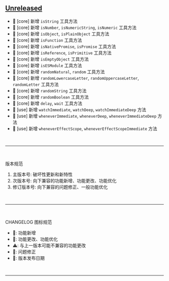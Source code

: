 ## [Unreleased]
  - 🌟 [core] 新增 `isString` 工具方法
  - 🌟 [core] 新增 `isNumber`, `isNumericString`, `isNumeric` 工具方法
  - 🌟 [core] 新增 `isObject`, `isPlainObject` 工具方法
  - 🌟 [core] 新增 `isFunction` 工具方法
  - 🌟 [core] 新增 `isNativePromise`, `isPromise` 工具方法
  - 🌟 [core] 新增 `isReference`, `isPrimitive` 工具方法
  - 🌟 [core] 新增 `isEmptyObject` 工具方法
  - 🌟 [core] 新增 `isESModule` 工具方法
  - 🌟 [core] 新增 `randomNatural`, `random` 工具方法
  - 🌟 [core] 新增 `randomLowercaseLetter`, `randomUppercaseLetter`, `randomLetter` 工具方法
  - 🌟 [core] 新增 `randomString` 工具方法
  - 🌟 [core] 新增 `randomBoolean` 工具方法
  - 🌟 [core] 新增 `delay`, `wait` 工具方法
  - 🌟 [use] 新增 `watchImmediate`, `watchDeep`, `watchImmediateDeep` 方法
  - 🌟 [use] 新增 `wheneverImmediate`, `wheneverDeep`, `wheneverImmediateDeep` 方法
  - 🌟 [use] 新增 `wheneverEffectScope`, `wheneverEffectScopeImmediate` 方法

<br>
<hr>
<br>

版本规范

1. 主版本号: 破坏性更新和新特性
2. 次版本号: 向下兼容的功能新增、功能更改、功能优化
3. 修订版本号: 向下兼容的问题修正、一般功能优化

<br>
<hr>
<br>

CHANGELOG 图标规范

- 🌟: 功能新增<br>
- 💄: 功能更改、功能优化<br>
- ⚠️: 与上一版本可能不兼容的功能更改<br>
- 🐞: 问题修正<br>
- 📅: 版本发布日期

<br>
<hr>
<br>

[Unreleased]: https://github.com/MoomFE/mixte/compare/main%40%7B666666666666666666day%7D...main
